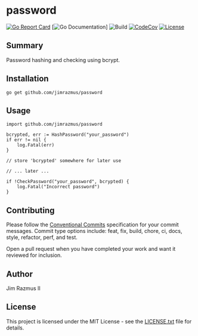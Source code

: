 # password

[![Go Report Card](https://goreportcard.com/badge/github.com/jimrazmus/password)](https://goreportcard.com/report/github.com/jimrazmus/password)
[![Go Documentation](https://pkg.go.dev/github.com/jimrazmus/password)]
![Build](https://github.com/jimrazmus/password/workflows/build/badge.svg?branch=master)
[![CodeCov](https://codecov.io/gh/jimrazmus/password/branch/master/graph/badge.svg)](https://codecov.io/gh/jimrazmus/password)
[![License](http://img.shields.io/:license-mit-blue.svg?style=flat-square)](http://badges.mit-license.org)

## Summary

Password hashing and checking using bcrypt.

## Installation

`go get github.com/jimrazmus/password`

## Usage

```golang
import github.com/jimrazmus/password

bcrypted, err := HashPassword("your_password")
if err != nil {
    log.Fatal(err)
}

// store 'bcrypted' somewhere for later use

// ... later ...

if !CheckPassword("your_password", bcrypted) {
    log.Fatal("Incorrect password")
}
```

## Contributing

Please follow the [Conventional Commits](https://www.conventionalcommits.org/en/v1.0.0/) specification for your commit messages. Commit type options include: feat, fix, build, chore, ci, docs, style, refactor, perf, and test.

Open a pull request when you have completed your work and want it reviewed for inclusion.

## Author

Jim Razmus II

## License

This project is licensed under the MIT License - see the [LICENSE.txt](LICENSE.txt) file for details.
